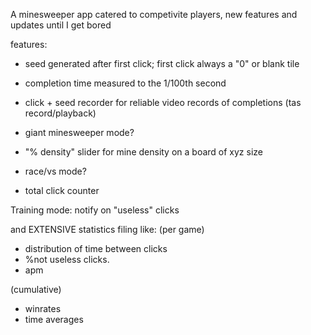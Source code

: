 A minesweeper app catered to competivite players, new features and updates until I get bored
 
 
 
 
features:
- seed generated after first click; first click always a "0" or blank tile
- completion time measured to the 1/100th second
- click + seed recorder for reliable video records of completions (tas record/playback)

- giant minesweeper mode?
- "% density" slider for mine density on a board of xyz size
- race/vs mode?
- total click counter

Training mode: 
notify on "useless" clicks

and EXTENSIVE statistics filing like:
(per game)
- distribution of time between clicks
- %not useless clicks. 
- apm 

(cumulative)
- winrates
- time averages
